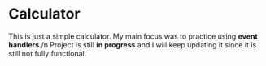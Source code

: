 # Calculator

This is just a simple calculator. My main focus was to practice using <b>event handlers</b>./n
Project is still <b>in progress</b> and I will keep updating it since it is still not fully functional.
